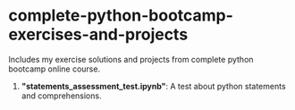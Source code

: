# complete-python-bootcamp-exercises-and-projects
Includes my exercise solutions and projects from complete python bootcamp online course.
1. **"statements_assessment_test.ipynb"**: A test about python statements and comprehensions.
